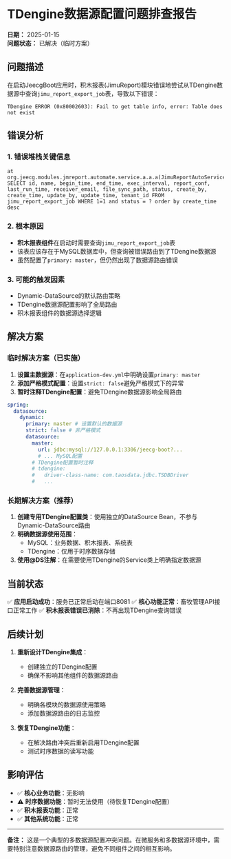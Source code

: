 # TDengine数据源配置问题排查报告

**日期：** 2025-01-15  
**问题状态：** 已解决（临时方案）

## 问题描述

在启动JeecgBoot应用时，积木报表(JimuReport)模块错误地尝试从TDengine数据源中查询`jimu_report_export_job`表，导致以下错误：

```
TDengine ERROR (0x80002603): Fail to get table info, error: Table does not exist
```

## 错误分析

### 1. 错误堆栈关键信息
```
at org.jeecg.modules.jmreport.automate.service.a.a.a(JimuReportAutoServiceImpl.java:244)
SELECT id, name, begin_time, end_time, exec_interval, report_conf, last_run_time, receiver_email, file_sync_path, status, create_by, create_time, update_by, update_time, tenant_id FROM jimu_report_export_job WHERE 1=1 and status = ? order by create_time desc
```

### 2. 根本原因
- **积木报表组件**在启动时需要查询`jimu_report_export_job`表
- 该表应该存在于MySQL数据库中，但查询被错误路由到了TDengine数据源
- 虽然配置了`primary: master`，但仍然出现了数据源路由错误

### 3. 可能的触发因素
- Dynamic-DataSource的默认路由策略
- TDengine数据源配置影响了全局路由
- 积木报表组件的数据源选择逻辑

## 解决方案

### 临时解决方案（已实施）
1. **设置主数据源**：在`application-dev.yml`中明确设置`primary: master`
2. **添加严格模式配置**：设置`strict: false`避免严格模式下的异常
3. **暂时注释TDengine配置**：避免TDengine数据源影响全局路由

```yaml
spring:
  datasource:
    dynamic:
      primary: master # 设置默认的数据源
      strict: false # 非严格模式
      datasource:
        master:
          url: jdbc:mysql://127.0.0.1:3306/jeecg-boot?...
          # ... MySQL配置
        # TDengine配置暂时注释
        # tdengine:
        #   driver-class-name: com.taosdata.jdbc.TSDBDriver
        #   ...
```

### 长期解决方案（推荐）
1. **创建专用TDengine配置类**：使用独立的DataSource Bean，不参与Dynamic-DataSource路由
2. **明确数据源使用范围**：
   - MySQL：业务数据、积木报表、系统表
   - TDengine：仅用于时序数据存储
3. **使用@DS注解**：在需要使用TDengine的Service类上明确指定数据源

## 当前状态

✅ **应用启动成功**：服务已正常启动在端口8081
✅ **核心功能正常**：畜牧管理API接口正常工作
✅ **积木报表错误已消除**：不再出现TDengine查询错误

## 后续计划

1. **重新设计TDengine集成**：
   - 创建独立的TDengine配置
   - 确保不影响其他组件的数据源路由
   
2. **完善数据源管理**：
   - 明确各模块的数据源使用策略
   - 添加数据源路由的日志监控

3. **恢复TDengine功能**：
   - 在解决路由冲突后重新启用TDengine配置
   - 测试时序数据的读写功能

## 影响评估

- ✅ **核心业务功能**：无影响
- ⚠️ **时序数据功能**：暂时无法使用（待恢复TDengine配置）
- ✅ **积木报表功能**：正常
- ✅ **其他系统功能**：正常

---

**备注：** 这是一个典型的多数据源配置冲突问题。在微服务和多数据源环境中，需要特别注意数据源路由的管理，避免不同组件之间的相互影响。 